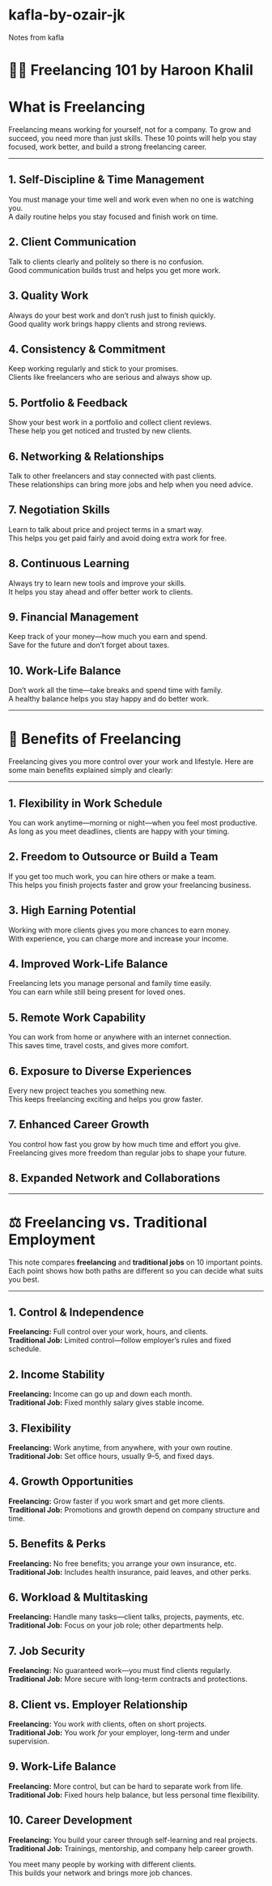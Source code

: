 # kafla-by-ozair-jk
Notes from kafla

# 🧑‍💻 Freelancing 101 by Haroon Khalil

# What is Freelancing

Freelancing means working for yourself, not for a company. To grow and succeed, you need more than just skills. These 10 points will help you stay focused, work better, and build a strong freelancing career.

---

## 1. Self-Discipline & Time Management  
You must manage your time well and work even when no one is watching you.  
A daily routine helps you stay focused and finish work on time.

## 2. Client Communication  
Talk to clients clearly and politely so there is no confusion.  
Good communication builds trust and helps you get more work.

## 3. Quality Work  
Always do your best work and don’t rush just to finish quickly.  
Good quality work brings happy clients and strong reviews.

## 4. Consistency & Commitment  
Keep working regularly and stick to your promises.  
Clients like freelancers who are serious and always show up.

## 5. Portfolio & Feedback  
Show your best work in a portfolio and collect client reviews.  
These help you get noticed and trusted by new clients.

## 6. Networking & Relationships  
Talk to other freelancers and stay connected with past clients.  
These relationships can bring more jobs and help when you need advice.

## 7. Negotiation Skills  
Learn to talk about price and project terms in a smart way.  
This helps you get paid fairly and avoid doing extra work for free.

## 8. Continuous Learning  
Always try to learn new tools and improve your skills.  
It helps you stay ahead and offer better work to clients.

## 9. Financial Management  
Keep track of your money—how much you earn and spend.  
Save for the future and don’t forget about taxes.

## 10. Work-Life Balance  
Don’t work all the time—take breaks and spend time with family.  
A healthy balance helps you stay happy and do better work.

---


# 🌟 Benefits of Freelancing 

Freelancing gives you more control over your work and lifestyle. Here are some main benefits explained simply and clearly:

---

## 1. Flexibility in Work Schedule  
You can work anytime—morning or night—when you feel most productive.  
As long as you meet deadlines, clients are happy with your timing.

## 2. Freedom to Outsource or Build a Team  
If you get too much work, you can hire others or make a team.  
This helps you finish projects faster and grow your freelancing business.

## 3. High Earning Potential  
Working with more clients gives you more chances to earn money.  
With experience, you can charge more and increase your income.

## 4. Improved Work-Life Balance  
Freelancing lets you manage personal and family time easily.  
You can earn while still being present for loved ones.

## 5. Remote Work Capability  
You can work from home or anywhere with an internet connection.  
This saves time, travel costs, and gives more comfort.

## 6. Exposure to Diverse Experiences  
Every new project teaches you something new.  
This keeps freelancing exciting and helps you grow faster.

## 7. Enhanced Career Growth  
You control how fast you grow by how much time and effort you give.  
Freelancing gives more freedom than regular jobs to shape your future.

## 8. Expanded Network and Collaborations  

---


# ⚖️ Freelancing vs. Traditional Employment

This note compares **freelancing** and **traditional jobs** on 10 important points. Each point shows how both paths are different so you can decide what suits you best.

---

## 1. Control & Independence  
**Freelancing:** Full control over your work, hours, and clients.  
**Traditional Job:** Limited control—follow employer’s rules and fixed schedule.

## 2. Income Stability  
**Freelancing:** Income can go up and down each month.  
**Traditional Job:** Fixed monthly salary gives stable income.

## 3. Flexibility  
**Freelancing:** Work anytime, from anywhere, with your own routine.  
**Traditional Job:** Set office hours, usually 9–5, and fixed days.

## 4. Growth Opportunities  
**Freelancing:** Grow faster if you work smart and get more clients.  
**Traditional Job:** Promotions and growth depend on company structure and time.

## 5. Benefits & Perks  
**Freelancing:** No free benefits; you arrange your own insurance, etc.  
**Traditional Job:** Includes health insurance, paid leaves, and other perks.

## 6. Workload & Multitasking  
**Freelancing:** Handle many tasks—client talks, projects, payments, etc.  
**Traditional Job:** Focus on your job role; other departments help.

## 7. Job Security  
**Freelancing:** No guaranteed work—you must find clients regularly.  
**Traditional Job:** More secure with long-term contracts and protections.

## 8. Client vs. Employer Relationship  
**Freelancing:** You work *with* clients, often on short projects.  
**Traditional Job:** You work *for* your employer, long-term and under supervision.

## 9. Work-Life Balance  
**Freelancing:** More control, but can be hard to separate work from life.  
**Traditional Job:** Fixed hours help balance, but less personal time flexibility.

## 10. Career Development  
**Freelancing:** You build your career through self-learning and real projects.  
**Traditional Job:** Trainings, mentorship, and company help career growth.

You meet many people by working with different clients.  
This builds your network and brings more job chances.





